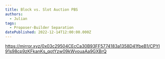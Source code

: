 ```yaml
---
title: Block vs. Slot Auction PBS
authors:
  - Julian
tags:
  - Proposer-Builder Separation
datePublished: 2022-12-14T12:00:00.000Z
---
```


<https://mirror.xyz/0x03c29504CEcCa30B93FF5774183a1358D41fbeB1/CPYI91s98cp9zKFkanKs_qotYzw09kWvouaAa9GXBrQ>
